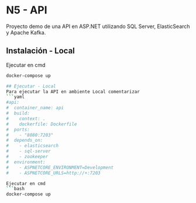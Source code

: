 # N5 - API 
Proyecto demo de una API en ASP.NET utilizando SQL Server, ElasticSearch y Apache Kafka.

## Instalación - Local
Ejecutar en cmd
```bash
docker-compose up

## Ejecutar - Local
Para ejecutar la API en ambiente Local comentarizar
```yaml
#api:
#  container_name: api
#  build:
#    context: .
#    dockerfile: Dockerfile
#  ports:
#    - "8080:7203"
#  depends_on:
#    - elasticsearch
#    - sql-server
#    - zookeeper
#  environment:
#    - ASPNETCORE_ENVIRONMENT=Development
#    - ASPNETCORE_URLS=http://+:7203

Ejecutar en cmd
```bash
docker-compose up